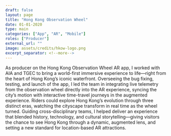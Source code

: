 ```yaml
---
draft: false
layout: page
title: "Hong Kong Observation Wheel"
date: 01-01-2020
type: main
categories: ["App", "AR", "Mobile"]
roles: ["Producer"]
external_url: ""
image: assets/credits/hkow-logo.png
excerpt_separator: <!--more-->
---
```


As producer on the Hong Kong Observation Wheel AR app, I worked with AIA and TGEC to bring a world-first immersive experience to life—right from the heart of Hong Kong’s iconic waterfront. Overseeing the bug fixing, testing, and launch of the app, I led the team in integrating live telemetry from the observation wheel directly into the AR experience, syncing the city’s motion with interactive time-travel journeys in the augmented experience. Riders could explore Hong Kong’s evolution through three distinct eras, watching the cityscape transform in real time as the wheel turned. Guiding cross-disciplinary teams, I helped deliver an experience that blended history, technology, and cultural storytelling—giving visitors the chance to see Hong Kong through a dynamic, augmented lens, and setting a new standard for location-based AR attractions.